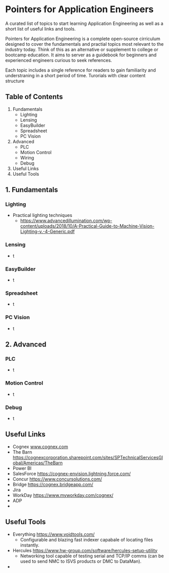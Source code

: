 # Pointers for Application Engineers

A curated list of topics to start learning Application Engineering as well as a short list of useful links and tools.

Pointers for Application Engineering is a complete open-source cirriculum designed to cover the fundamentals and practial topics most relevant to the industry today.  Think of this as an alternative or supplement to college or bootcamp education.  It aims to server as a guidebook for beginners and experienced engineers curious to seek references.

Each topic includes a single reference for readers to gain familiarity and understraning in a short period of time.  Turorials with clear content structure


## Table of Contents
1. Fundamentals
   - Lighting
   - Lensing
   - EasyBuilder
   - Spreadsheet
   - PC Vision
2. Advanced
   - PLC
   - Motion Control
   - Wiring
   - Debug
4. Useful Links
5. Useful Tools

## 1. Fundamentals
### Lighting
- Practical lighting techniques
   - https://www.advancedillumination.com/wp-content/uploads/2018/10/A-Practical-Guide-to-Machine-Vision-Lighting-v.-4-Generic.pdf
### Lensing
- t
### EasyBuilder
- t
### Spreadsheet
- t
### PC Vision
- t
  
## 2. Advanced
### PLC
- t
### Motion Control
- t
### Debug
- t


## Useful Links
- Cognex www.cognex.com
- The Barn https://cognexcorporation.sharepoint.com/sites/SPTechnicalServicesGlobal/Americas/TheBarn
- Power BI
- SalesForce https://cognex-envision.lightning.force.com/
- Concur https://www.concursolutions.com/
- Bridge https://cognex.bridgeapp.com/
- Jira
- WorkDay https://www.myworkday.com/cognex/
- ADP
- 

## Useful Tools
- Everything https://www.voidtools.com/
  - Configurable and blazing fast indexer capabale of locating files instantly. 
- Hercules https://www.hw-group.com/software/hercules-setup-utility
  - Networking tool capable of testing serial and TCP/IP comms (can be used to send NMC to ISVS products or DMC to DataMan).
- 
